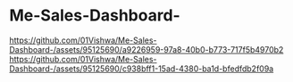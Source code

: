 # Me-Sales-Dashboard-
https://github.com/01Vishwa/Me-Sales-Dashboard-/assets/95125690/a9226959-97a8-40b0-b773-717f5b4970b2
https://github.com/01Vishwa/Me-Sales-Dashboard-/assets/95125690/c938bff1-15ad-4380-ba1d-bfedfdb2f09a
